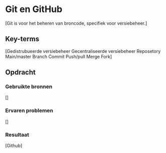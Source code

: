 # Git en GitHub
[Git is voor het beheren van broncode, specifiek voor versiebeheer.] 

## Key-terms
[Gedistrubueerde versiebeheer
Gecentraliseerde versiebeheer
Reposetory
Main/master
Branch
Commit
Push/pull
Merge
Fork]

## Opdracht
### Gebruikte bronnen
[]

### Ervaren problemen
[]

### Resultaat
[Github]
